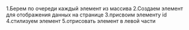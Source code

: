 1.Берем по очереди каждый элемент из массива
2.Создаем элемент для отображения данных на странице
3.присвоим элементу id
4.стилизуем элемент
5.отрисовать элемент в левой части
